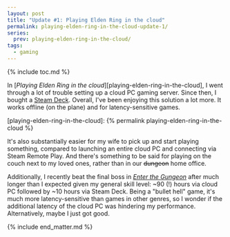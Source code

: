 ```yaml
---
layout: post
title: "Update #1: Playing Elden Ring in the cloud"
permalink: playing-elden-ring-in-the-cloud-update-1/
series:
  prev: playing-elden-ring-in-the-cloud/
tags:
  - gaming
---
```


{% include toc.md %}

In [*Playing Elden Ring in the cloud*][playing-elden-ring-in-the-cloud], I went through a lot of trouble setting up a cloud PC gaming server. Since then, I bought a [Steam Deck](https://store.steampowered.com/steamdeck). Overall, I've been enjoying this solution a lot more. It works offline (on the plane) and for latency-sensitive games.

  [playing-elden-ring-in-the-cloud]: {% permalink playing-elden-ring-in-the-cloud %}

It's also substantially easier for my wife to pick up and start playing something, compared to launching an entire cloud PC and connecting via Steam Remote Play. And there's something to be said for playing on the couch next to my loved ones, rather than in our <del>dungeon</del> home office.

Additionally, I recently beat the final boss in [*Enter the Gungeon*](https://enterthegungeon.com/) after much longer than I expected given my general skill level: ~90 (!) hours via cloud PC followed by ~10 hours via Steam Deck. Being a "bullet hell" game, it's much more latency-sensitive than games in other genres, so I wonder if the additional latency of the cloud PC was hindering my performance. Alternatively, maybe I just got good.

{% include end_matter.md %}
